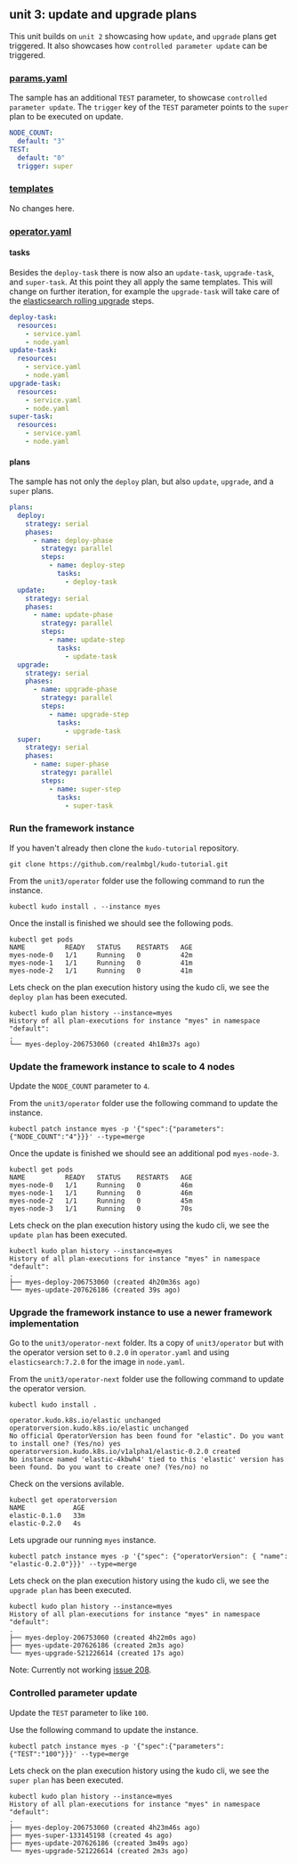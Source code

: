 ## unit 3: update and upgrade plans

This unit builds on `unit 2` showcasing how `update`, and `upgrade` plans get triggered. It also showcases how `controlled parameter update` can be triggered.


### [params.yaml](operator/params.yaml)

The sample has an additional `TEST` parameter, to showcase `controlled parameter update`. The `trigger` key of the `TEST` parameter points to the `super` plan to be executed on update.

```yaml
NODE_COUNT:
  default: "3"
TEST:
  default: "0"
  trigger: super
```

### [templates](operator/templates)

No changes here.

### [operator.yaml](operator/operator.yaml)

#### tasks

Besides the `deploy-task` there is now also an `update-task`, `upgrade-task`, and `super-task`. At this point they all apply the same templates. This will change on further iteration, for example the `upgrade-task` will take care of the [elasticsearch rolling upgrade](https://www.elastic.co/guide/en/elasticsearch/reference/current/rolling-upgrades.html) steps.

```yaml
deploy-task:
  resources:
    - service.yaml
    - node.yaml
update-task:
  resources:
    - service.yaml
    - node.yaml
upgrade-task:
  resources:
    - service.yaml
    - node.yaml
super-task:
  resources:
    - service.yaml
    - node.yaml
```

#### plans

The sample has not only the `deploy` plan, but also `update`, `upgrade`, and a `super` plans.

```yaml
plans:
  deploy:
    strategy: serial
    phases:
      - name: deploy-phase
        strategy: parallel
        steps:
          - name: deploy-step
            tasks:
              - deploy-task
  update:
    strategy: serial
    phases:
      - name: update-phase
        strategy: parallel
        steps:
          - name: update-step
            tasks:
              - update-task
  upgrade:
    strategy: serial
    phases:
      - name: upgrade-phase
        strategy: parallel
        steps:
          - name: upgrade-step
            tasks:
              - upgrade-task
  super:
    strategy: serial
    phases:
      - name: super-phase
        strategy: parallel
        steps:
          - name: super-step
            tasks:
              - super-task
```


### Run the framework instance

If you haven't already then clone the `kudo-tutorial` repository.

```
git clone https://github.com/realmbgl/kudo-tutorial.git
```

From the `unit3/operator` folder use the following command to run the instance.

```
kubectl kudo install . --instance myes
```

Once the install is finished we should see the following pods.
```
kubectl get pods
NAME          READY   STATUS    RESTARTS   AGE
myes-node-0   1/1     Running   0          42m
myes-node-1   1/1     Running   0          41m
myes-node-2   1/1     Running   0          41m
```

Lets check on the plan execution history using the kudo cli, we see the `deploy plan` has been executed.

```
kubectl kudo plan history --instance=myes
History of all plan-executions for instance "myes" in namespace "default":
.
└── myes-deploy-206753060 (created 4h18m37s ago)
```


### Update the framework instance to scale to 4 nodes

Update the `NODE_COUNT` parameter to `4`.

From the `unit3/operator` folder use the following command to update the instance.

```
kubectl patch instance myes -p '{"spec":{"parameters":{"NODE_COUNT":"4"}}}' --type=merge
```

Once the update is finished we should see an additional pod `myes-node-3`.

```
kubectl get pods
NAME          READY   STATUS    RESTARTS   AGE
myes-node-0   1/1     Running   0          46m
myes-node-1   1/1     Running   0          46m
myes-node-2   1/1     Running   0          45m
myes-node-3   1/1     Running   0          70s

```

Lets check on the plan execution history using the kudo cli, we see the `update plan` has been executed.

```
kubectl kudo plan history --instance=myes
History of all plan-executions for instance "myes" in namespace "default":
.
├── myes-deploy-206753060 (created 4h20m36s ago)
└── myes-update-207626186 (created 39s ago)
```


### Upgrade the framework instance to use a newer framework implementation

Go to the `unit3/operator-next` folder. Its a copy of `unit3/operator` but with the operator version set to `0.2.0` in `operator.yaml` and using `elasticsearch:7.2.0` for the image in `node.yaml`.

From the `unit3/operator-next` folder use the following command to update the operator version.

```
kubectl kudo install .

operator.kudo.k8s.io/elastic unchanged
operatorversion.kudo.k8s.io/elastic unchanged
No official OperatorVersion has been found for "elastic". Do you want to install one? (Yes/no) yes
operatorversion.kudo.k8s.io/v1alpha1/elastic-0.2.0 created
No instance named 'elastic-4kbwh4' tied to this 'elastic' version has been found. Do you want to create one? (Yes/no) no
```

Check on the versions avilable.

```
kubectl get operatorversion
NAME            AGE
elastic-0.1.0   33m
elastic-0.2.0   4s
```

Lets upgrade our running `myes` instance.

```
kubectl patch instance myes -p '{"spec": {"operatorVersion": { "name": "elastic-0.2.0"}}}' --type=merge
```

Lets check on the plan execution history using the kudo cli, we see the `upgrade plan` has been executed.

```
kubectl kudo plan history --instance=myes
History of all plan-executions for instance "myes" in namespace "default":
.
├── myes-deploy-206753060 (created 4h22m0s ago)
├── myes-update-207626186 (created 2m3s ago)
└── myes-upgrade-521226614 (created 17s ago)
```

Note: Currently not working [issue 208](https://github.com/kudobuilder/kudo/issues/208).


### Controlled parameter update

Update the `TEST` parameter to like `100`.

Use the following command to update the instance.

```
kubectl patch instance myes -p '{"spec":{"parameters":{"TEST":"100"}}}' --type=merge
```

Lets check on the plan execution history using the kudo cli, we see the `super plan` has been executed.

```
kubectl kudo plan history --instance=myes
History of all plan-executions for instance "myes" in namespace "default":
.
├── myes-deploy-206753060 (created 4h23m46s ago)
├── myes-super-133145198 (created 4s ago)
├── myes-update-207626186 (created 3m49s ago)
└── myes-upgrade-521226614 (created 2m3s ago)
```
